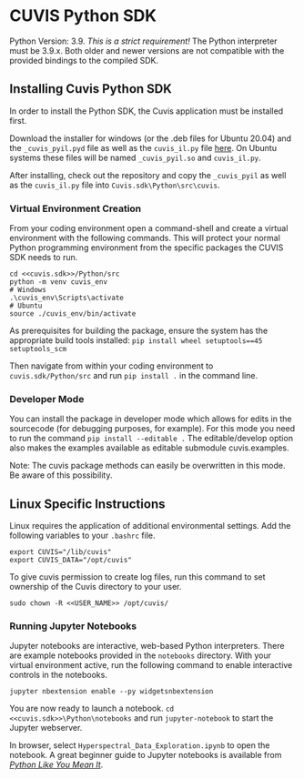 # CUVIS Python SDK

Python Version: 3.9. _This is a strict requirement!_ The Python interpreter must be 3.9.x. Both older and newer versions are not compatible with the provided bindings to the compiled SDK.

## Installing Cuvis Python SDK

In order to install the Python SDK, the Cuvis application must be installed first.

Download the installer for windows (or the .deb files for Ubuntu 20.04) and the `_cuvis_pyil.pyd` file as well as the `cuvis_il.py` file [here](
https://cloud.cubert-gmbh.de/index.php/s/dPycyPcjnvee9F0). On Ubuntu systems these files will be named `_cuvis_pyil.so` and `cuvis_il.py`.

After installing, check out the repository and copy the `_cuvis_pyil` as well as the `cuvis_il.py` file into `Cuvis.sdk\Python\src\cuvis`.

### Virtual Environment Creation

From your coding environment open a command-shell and create a virtual environment with the following commands. This will protect your normal Python programming environment from the specific packages the CUVIS SDK needs to run.
```
cd <<cuvis.sdk>>/Python/src
python -m venv cuvis_env
# Windows
.\cuvis_env\Scripts\activate
# Ubuntu
source ./cuvis_env/bin/activate
```

As prerequisites for building the package, ensure the system has the appropriate build tools installed:
`pip install wheel setuptools==45 setuptools_scm`

Then navigate from within your coding environment to `cuvis.sdk/Python/src` and run 
`pip install .`
in the command line. 

### Developer Mode
You can install the package in developer mode which allows for edits in the sourcecode (for debugging purposes, for example).
For this mode you need to run the command `pip install --editable .`
The editable/develop option also makes the examples available as editable submodule cuvis.examples.

Note: The cuvis package methods can easily be overwritten in this mode. Be aware of this possibility.

## Linux Specific Instructions

Linux requires the application of additional environmental settings. Add the following variables to your `.bashrc` file.

```
export CUVIS="/lib/cuvis"
export CUVIS_DATA="/opt/cuvis"
```
To give cuvis permission to create log files, run this command to set ownership of the Cuvis directory to your user.
```
sudo chown -R <<USER_NAME>> /opt/cuvis/
```
### Running Jupyter Notebooks

Jupyter notebooks are interactive, web-based Python interpreters. There are example notebooks provided in the `notebooks` directory. With your virtual environment active, run the following command to enable interactive controls in the notebooks.

```
jupyter nbextension enable --py widgetsnbextension
```
You are now ready to launch a notebook. `cd <<cuvis.sdk>>\Python\notebooks` and run `jupyter-notebook` to start the Jupyter webserver.

In browser, select `Hyperspectral_Data_Exploration.ipynb` to open the notebook. A great beginner guide to Jupyter notebooks is available from [*Python Like You Mean It*](https://www.pythonlikeyoumeanit.com/Module1_GettingStartedWithPython/Jupyter_Notebooks.html).
